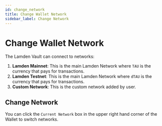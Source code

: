 ```yaml
---
id: change_network
title: Change Wallet Network
sidebar_label: Change Network
---
```


# Change Wallet Network

The Lamden Vault can connect to networks:

1. **Lamden Mainnet**: This is the main Lamden Network where `TAU` is the currency that pays for transactions.
2. **Lamden Testnet**: This is the main Lamden Network where `dTAU` is the currency that pays for transactions.
3. **Custom Network**: This is the custom network added by user.

## Change Network
You can click the `Current Network` box in the upper right hand corner of the Wallet to switch networks.
